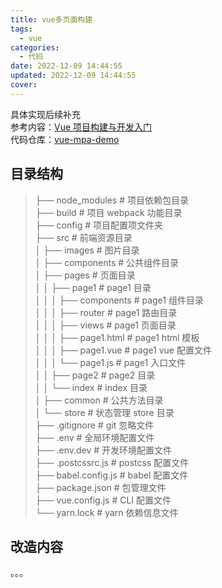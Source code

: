 ```yaml
---
title: vue多页面构建
tags:
  - vue
categories:
  - 代码
date: 2022-12-09 14:44:55
updated: 2022-12-09 14:44:55
cover:
---
```

具体实现后续补充  
参考内容：[Vue 项目构建与开发入门](https://www.kancloud.cn/sllyli/vueproject/1244252)  
代码仓库：[vue-mpa-demo](https://github.com/hearthitagi/vue-mpa-demo)  
## 目录结构
> ├── node_modules               # 项目依赖包目录  
> ├── build                      # 项目 webpack 功能目录  
> ├── config                     # 项目配置项文件夹  
> ├── src                        # 前端资源目录  
> │   ├── images                 # 图片目录  
> │   ├── components             # 公共组件目录  
> │   ├── pages                  # 页面目录  
> │   │   ├── page1              # page1 目录  
> │   │   │   ├── components     # page1 组件目录  
> │   │   │   ├── router         # page1 路由目录  
> │   │   │   ├── views          # page1 页面目录  
> │   │   │   ├── page1.html     # page1 html 模板  
> │   │   │   ├── page1.vue      # page1 vue 配置文件  
> │   │   │   └── page1.js       # page1 入口文件  
> │   │   ├── page2              # page2 目录  
> │   │   └── index              # index 目录  
> │   ├── common                 # 公共方法目录  
> │   └── store                  # 状态管理 store 目录  
> ├── .gitignore                 # git 忽略文件  
> ├── .env                       # 全局环境配置文件  
> ├── .env.dev                   # 开发环境配置文件  
> ├── .postcssrc.js              # postcss 配置文件  
> ├── babel.config.js            # babel 配置文件  
> ├── package.json               # 包管理文件  
> ├── vue.config.js              # CLI 配置文件  
> └── yarn.lock                  # yarn 依赖信息文件  

## 改造内容
。。。